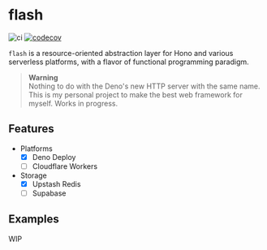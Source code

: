 # flash

![ci](https://github.com/hasundue/flash/actions/workflows/ci.yml/badge.svg)
[![codecov](https://codecov.io/gh/hasundue/flash/branch/main/graph/badge.svg?token=DRMQQ7ICNB)](https://codecov.io/gh/hasundue/flash)

`flash` is a resource-oriented abstraction layer for Hono and various serverless platforms, with
a flavor of functional programming paradigm.

> **Warning**\
> Nothing to do with the Deno's new HTTP server with the same name. This is my
> personal project to make the best web framework for myself. Works in progress.

## Features

- Platforms
  - [x] Deno Deploy
  - [ ] Cloudflare Workers
- Storage
  - [x] Upstash Redis
  - [ ] Supabase

## Examples

WIP
